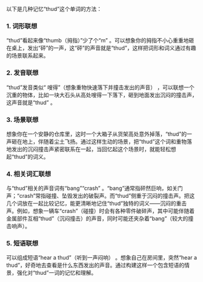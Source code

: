 以下是几种记忆“thud”这个单词的方法：

### 1. 词形联想
“thud”看起来像“thumb（拇指）”少了个“m” 。可以想象你的拇指不小心重重地砸在桌上，发出“砰”的一声，这“砰”的声音就是“thud”，这样把词形和词义通过有趣的场景联系起来。 

### 2. 发音联想
“thud”发音类似“ 嗖得”（想象重物快速落下并撞击发出的声音） ，可以联想一个沉重的物体，比如一块大石头从高处嗖得一下落下，砸到地面发出沉闷的撞击声，这声音就是“thud” 。 

### 3. 场景联想
想象你在一个安静的仓库里，这时一个大箱子从货架高处意外掉落，“thud”的一声砸在地上，伴随着尘土飞扬。通过这样生动的场景，把“thud”这个词和重物落地发出的沉闷撞击声紧密联系在一起，当回忆起这个场景时，就能轻松想起“thud”的词义。 

### 4. 相关词汇联想
与“thud”相关的声音词有“bang”“crash” 。“bang”通常指砰然巨响，如关门声；“crash”常指碰撞、坠毁发出的破裂声。而“thud”侧重于沉闷的撞击声。把这几个词放在一起比较记忆，能更清晰地记住“thud”独特的词义——沉闷的重击声。例如，想象一辆车“crash”（碰撞）时会有各种零件破碎声，其中可能伴随着金属部件互相“thud”（沉闷撞击）的声音，同时可能还夹杂着“bang”（较大的撞击响声）。 

### 5. 短语联想
可以组成短语“hear a thud”（听到一声闷响） 。想象自己在房间里，突然“hear a thud”，好奇地去查看是什么东西发出的声音。通过构建这样一个包含短语的情景，强化对“thud”一词的记忆和理解。 